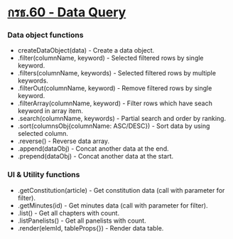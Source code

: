 # [กรธ.60 - Data Query](https://iampz.github.io/c60-data-query/)

### Data object functions

- createDataObject(data) - Create a data object. 
- .filter(columnName, keyword) - Selected filtered rows by single keyword.
- .filters(columnName, keywords) - Selected filtered rows by multiple keywords.
- .filterOut(columnName, keyword) - Remove filtered rows by single keyword.
- .filterArray(columnName, keyword) - Filter rows which have seach keyword in array item.
- .search(columnName, keywords) - Partial search and order by ranking.
- .sort(columnsObj{columnName: ASC/DESC}) - Sort data by using selected column.
- .reverse() - Reverse data array.
- .append(dataObj) - Concat another data at the end.
- .prepend(dataObj) - Concat another data at the start.

### UI & Utility functions

- .getConstitution(article) - Get constitution data (call with parameter for filter).
- .getMinutes(id) - Get minutes data (call with parameter for filter).
- .list() - Get all chapters with count.
- .listPanelists() - Get all panelists with count.
- .render(elemId, tableProps{}) - Render data table.

